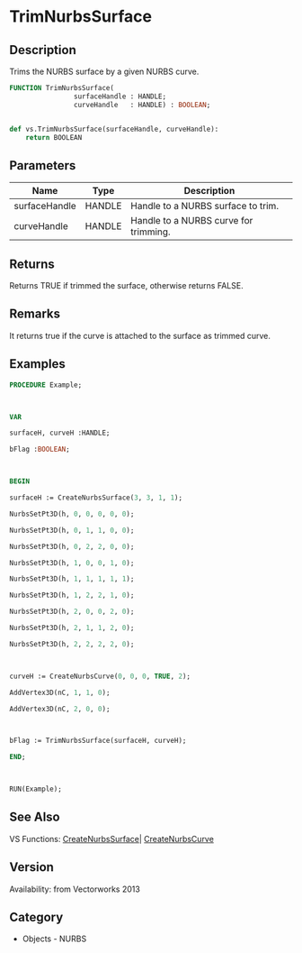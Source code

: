 # TrimNurbsSurface

## Description
Trims the NURBS surface by a given NURBS curve.

```pascal
FUNCTION TrimNurbsSurface(
				surfaceHandle : HANDLE;
				curveHandle   : HANDLE) : BOOLEAN;
```

```python

def vs.TrimNurbsSurface(surfaceHandle, curveHandle):
    return BOOLEAN
```

## Parameters
|Name|Type|Description|
|---|---|---|
|surfaceHandle|HANDLE|Handle to a NURBS surface to trim.|
|curveHandle|HANDLE|Handle to a NURBS curve for trimming.|

## Returns
Returns TRUE if trimmed the surface, otherwise returns FALSE.

## Remarks
It returns true if the curve is attached to the surface as trimmed curve.

## Examples
```pascal
PROCEDURE Example;



VAR

surfaceH, curveH :HANDLE;

bFlag :BOOLEAN;



BEGIN

surfaceH := CreateNurbsSurface(3, 3, 1, 1);

NurbsSetPt3D(h, 0, 0, 0, 0, 0);

NurbsSetPt3D(h, 0, 1, 1, 0, 0);

NurbsSetPt3D(h, 0, 2, 2, 0, 0);

NurbsSetPt3D(h, 1, 0, 0, 1, 0);

NurbsSetPt3D(h, 1, 1, 1, 1, 1);

NurbsSetPt3D(h, 1, 2, 2, 1, 0);

NurbsSetPt3D(h, 2, 0, 0, 2, 0);

NurbsSetPt3D(h, 2, 1, 1, 2, 0);

NurbsSetPt3D(h, 2, 2, 2, 2, 0);



curveH := CreateNurbsCurve(0, 0, 0, TRUE, 2);

AddVertex3D(nC, 1, 1, 0);

AddVertex3D(nC, 2, 0, 0);



bFlag := TrimNurbsSurface(surfaceH, curveH);

END;



RUN(Example);
```

## See Also
VS Functions:
[CreateNurbsSurface](CreateNurbsSurface.md)| [CreateNurbsCurve](CreateNurbsCurve.md)

## Version
Availability: from Vectorworks 2013
## Category
* Objects - NURBS

